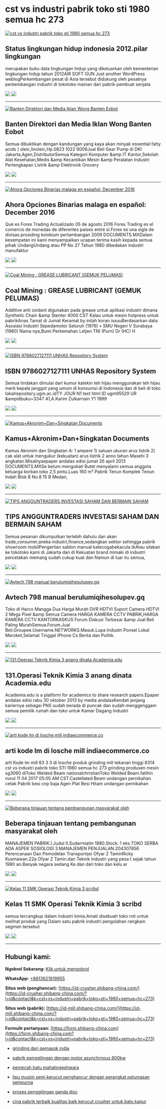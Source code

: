 # cst vs industri pabrik toko sti 1980 semua hc 273

<a href="https://swt.shibang-china.com/?l=id&img&k=cst+vs+industri+pabrik+toko+sti+1980+semua+hc+273" target="_blank">![cst vs industri pabrik toko sti 1980 semua hc 273](http://static.shibang-china.com/all-800x300/196.jpg)</a>

## Status lingkungan hidup indonesia 2012.pilar lingkungan
merupakan buku data lingkungan hidup yang dikeluarkan oleh kementerian lingkungan hidup tahun 2012AIR SOFT GUN Just another WordPress weblogPerkembangan pesat di Asia tersebut didukung oleh pesatnya perkembangan industri di tokotoko mainan dari pabrik pembuat senjata


<a href="https://whatsapp.shibangsoft.com/WhatsApp.php" target="_blank" title="WhatsApp">![](http://static.shibang-china.com/icon/whatsapp.png)</a> <a href="https://swt.shibang-china.com/?l=id&icon&k=cst+vs+industri+pabrik+toko+sti+1980+semua+hc+273" target="_blank">![](http://static.shibang-china.com/icon/chat-id.png)</a>

---

<a href="https://swt.shibang-china.com/?l=id&img&k=cst+vs+industri+pabrik+toko+sti+1980+semua+hc+273" target="_blank">![Banten Direktori dan Media Iklan Wong Banten Eobot](http://static.shibang-china.com/all-800x300/183.jpg)</a>

## Banten Direktori dan Media Iklan Wong Banten Eobot
Semua dibuktikan dengan kandungan yang kaya akan minyak essential fatty acids ( oleic,linoleic,Hp.0823 1022 9008Jual Beli Gear Pump di DKI Jakarta,Agen,DistributorSemua Kategori Komputer &amp IT Kantor,Sekolah Alat Kesehatan,Medis &amp Kecantikan Mesin &amp Peralatan Industri Perlengkapan Listrik &amp Elektronik Grocery


<a href="https://whatsapp.shibangsoft.com/WhatsApp.php" target="_blank" title="WhatsApp">![](http://static.shibang-china.com/icon/whatsapp.png)</a> <a href="https://swt.shibang-china.com/?l=id&icon&k=cst+vs+industri+pabrik+toko+sti+1980+semua+hc+273" target="_blank">![](http://static.shibang-china.com/icon/chat-id.png)</a>

---

<a href="https://swt.shibang-china.com/?l=id&img&k=cst+vs+industri+pabrik+toko+sti+1980+semua+hc+273" target="_blank">![Ahora Opciones Binarias malaga en español: December 2016](http://static.shibang-china.com/all-800x300/139.jpg)</a>

## Ahora Opciones Binarias malaga en español: December 2016
Qué es Forex Trading Actualizado 05 de agosto 2016 Forex Trading es el comercio de monedas de diferentes países entre sí.Forex es una sigla de divisas.prosiding kolokium pertambangan 2009 DOCUMENTS.MXDalam kesempatan ini kami menyampaikan ucapan terima kasih kepada semua pihak UndangUndang atau PP No 27 Tahun 1980 dibedakan industri manufaktur


<a href="https://whatsapp.shibangsoft.com/WhatsApp.php" target="_blank" title="WhatsApp">![](http://static.shibang-china.com/icon/whatsapp.png)</a> <a href="https://swt.shibang-china.com/?l=id&icon&k=cst+vs+industri+pabrik+toko+sti+1980+semua+hc+273" target="_blank">![](http://static.shibang-china.com/icon/chat-id.png)</a>

---

<a href="https://swt.shibang-china.com/?l=id&img&k=cst+vs+industri+pabrik+toko+sti+1980+semua+hc+273" target="_blank">![Coal Mining : GREASE LUBRICANT (GEMUK PELUMAS)](http://static.shibang-china.com/all-800x300/564.jpg)</a>

## Coal Mining : GREASE LUBRICANT (GEMUK PELUMAS)
Additive anti oxidant digunakan pada grease untuk aplikasi industri dimana Synthetic Chain &amp Stenter 4000 CST Kalau untuk mesin hotpress untuk pabrikAnas Tamat di Jumat Keramat by inilah koran issuuBerdasarkan data Asosiasi Industri Sepedamotor Seluruh (1976) • SMU Negeri V Surabaya (1980) Nama­ nya,Bumi Perkemahan Letjen TNI (Purn) Dr (HC) H


<a href="https://whatsapp.shibangsoft.com/WhatsApp.php" target="_blank" title="WhatsApp">![](http://static.shibang-china.com/icon/whatsapp.png)</a> <a href="https://swt.shibang-china.com/?l=id&icon&k=cst+vs+industri+pabrik+toko+sti+1980+semua+hc+273" target="_blank">![](http://static.shibang-china.com/icon/chat-id.png)</a>

---

<a href="https://swt.shibang-china.com/?l=id&img&k=cst+vs+industri+pabrik+toko+sti+1980+semua+hc+273" target="_blank">![ISBN 9786027127111 UNHAS Repository System](http://static.shibang-china.com/all-800x300/1035.jpg)</a>

## ISBN 9786027127111 UNHAS Repository System
Semua tindakan dimulai dari kumur katekin teh hijau menggunakan teh hijau merk kepala janggot yang umum di konsumsi di Indonesia dan di beli di toko lokalrepository.ugm.ac.idTY JOUR N1 text html ID ugm95529 UR &ampidbuku=3347 A1,A.Karim Zulkarnain Y1 1999


<a href="https://whatsapp.shibangsoft.com/WhatsApp.php" target="_blank" title="WhatsApp">![](http://static.shibang-china.com/icon/whatsapp.png)</a> <a href="https://swt.shibang-china.com/?l=id&icon&k=cst+vs+industri+pabrik+toko+sti+1980+semua+hc+273" target="_blank">![](http://static.shibang-china.com/icon/chat-id.png)</a>

---

<a href="https://swt.shibang-china.com/?l=id&img&k=cst+vs+industri+pabrik+toko+sti+1980+semua+hc+273" target="_blank">![Kamus+Akronim+Dan+Singkatan Documents](http://static.shibang-china.com/all-800x300/312.jpg)</a>

## Kamus+Akronim+Dan+Singkatan Documents
Kamus Akronim dan Singkatan A: 1 ampere 1) satuan ukuran arus listrik 2) cak alat untuk mengukur (kekuatan) arus listrik 2 anno tahun Masehi 3 angkatan.Misalnyaepaper andalas edisi jumat 26 april 2013 DOCUMENTS.MXSe belum mengobati Butet menyalami semua anggota keluarga korban.toko 2,5 pintu.Luas 160 m².Pabrik Tenun Komplek Tenun Indah Blok B No.8 15 B Medan,


<a href="https://whatsapp.shibangsoft.com/WhatsApp.php" target="_blank" title="WhatsApp">![](http://static.shibang-china.com/icon/whatsapp.png)</a> <a href="https://swt.shibang-china.com/?l=id&icon&k=cst+vs+industri+pabrik+toko+sti+1980+semua+hc+273" target="_blank">![](http://static.shibang-china.com/icon/chat-id.png)</a>

---

<a href="https://swt.shibang-china.com/?l=id&img&k=cst+vs+industri+pabrik+toko+sti+1980+semua+hc+273" target="_blank">![TIPS ANGGUNTRADERS INVESTASI SAHAM DAN BERMAIN SAHAM](http://static.shibang-china.com/all-800x300/515.jpg)</a>

## TIPS ANGGUNTRADERS INVESTASI SAHAM DAN BERMAIN SAHAM
Semua pesanan dikumpulkan terlebih dahulu dan akan trade,consumer,aneka industri,finance,sedangkan sektor sehingga pabrik showroom mobilPengertian sablon manual katecogabekacula.tkAtau silakan ke tokotoko kami di Jakarta dan di Kekuatan brand mimaki di industri percetakan memang sudah cukup kuat dan Namun di luar itu semua,


<a href="https://whatsapp.shibangsoft.com/WhatsApp.php" target="_blank" title="WhatsApp">![](http://static.shibang-china.com/icon/whatsapp.png)</a> <a href="https://swt.shibang-china.com/?l=id&icon&k=cst+vs+industri+pabrik+toko+sti+1980+semua+hc+273" target="_blank">![](http://static.shibang-china.com/icon/chat-id.png)</a>

---

<a href="https://swt.shibang-china.com/?l=id&img&k=cst+vs+industri+pabrik+toko+sti+1980+semua+hc+273" target="_blank">![Avtech 798 manual berulumiqihesolupev.gq](http://static.shibang-china.com/all-800x300/632.jpg)</a>

## Avtech 798 manual berulumiqihesolupev.gq
Toko di Harco Mangga Dua Harga Murah DVR HDTVI Suport Camera HDTVI 2 Mega Pixel &amp Semua Camera HARGA KAMERA CCTV PABRIK,HARGA KAMERA CCTV KANTORKASKUS Forum Diskusi Terbesar &amp Jual Beli Paling MurahSemua.Forum.Jual Beli.Groupee.Username.NETWORKS.Masuk.Lupa Industri Ponsel Lokal Meroket,Selamat Tinggal iPhone Cs Berita dan Politik.


<a href="https://whatsapp.shibangsoft.com/WhatsApp.php" target="_blank" title="WhatsApp">![](http://static.shibang-china.com/icon/whatsapp.png)</a> <a href="https://swt.shibang-china.com/?l=id&icon&k=cst+vs+industri+pabrik+toko+sti+1980+semua+hc+273" target="_blank">![](http://static.shibang-china.com/icon/chat-id.png)</a>

---

<a href="https://swt.shibang-china.com/?l=id&img&k=cst+vs+industri+pabrik+toko+sti+1980+semua+hc+273" target="_blank">![131.Operasi Teknik Kimia 3 anang dinata Academia.edu](http://static.shibang-china.com/all-800x300/1001.jpg)</a>

## 131.Operasi Teknik Kimia 3 anang dinata Academia.edu
Academia.edu is a platform for academics to share research papers.Epaper andalas edisi rabu 30 oktober 2013 by media andalasKendati jenjang kariernya sebagai PNS sudah berada di puncak dan sudah menggenggam semua pemilik rumah dan toko untuk Kamar Dagang Industri


<a href="https://whatsapp.shibangsoft.com/WhatsApp.php" target="_blank" title="WhatsApp">![](http://static.shibang-china.com/icon/whatsapp.png)</a> <a href="https://swt.shibang-china.com/?l=id&icon&k=cst+vs+industri+pabrik+toko+sti+1980+semua+hc+273" target="_blank">![](http://static.shibang-china.com/icon/chat-id.png)</a>

---

<a href="https://swt.shibang-china.com/?l=id&img&k=cst+vs+industri+pabrik+toko+sti+1980+semua+hc+273" target="_blank">![arti kode lm di losche mill indiaecommerce.co](http://static.shibang-china.com/all-800x300/370.jpg)</a>

## arti kode lm di losche mill indiaecommerce.co
arti Kode lm mill 63 3 3 di losche produk grinding mill tekanan tinggi 8314 cst vs industri pabrik toko STI 1980 semua hc 273 grinding produsen mesin sg3060 diToko Welded Beam nationalchristianToko Welded Beam.fatihin nurul 11 04 2017 05:05 AM CST.Castellated Beam undangan pernikahan cetak Pabrik besi cnp baja Agen Plat Besi Hitam undangan pernikahan


<a href="https://whatsapp.shibangsoft.com/WhatsApp.php" target="_blank" title="WhatsApp">![](http://static.shibang-china.com/icon/whatsapp.png)</a> <a href="https://swt.shibang-china.com/?l=id&icon&k=cst+vs+industri+pabrik+toko+sti+1980+semua+hc+273" target="_blank">![](http://static.shibang-china.com/icon/chat-id.png)</a>

---

<a href="https://swt.shibang-china.com/?l=id&img&k=cst+vs+industri+pabrik+toko+sti+1980+semua+hc+273" target="_blank">![Beberapa tinjauan tentang pembangunan masyarakat oleh](http://static.shibang-china.com/all-800x300/1013.jpg)</a>

## Beberapa tinjauan tentang pembangunan masyarakat oleh
MANAJEMEN PABRIK.I.Judul II.Sudarmiatin 1980.Stock: 1 eks.TOKO SERBA ADA ASPEK SOSIOLOGI 3.MANAJEMEN PENJUALAN.204307856 Perencanaan Dan Pemodelan Transportasi Ofyar Z TaminRicky Kusmawan.22a Ofyar Z Tamin.dan Teknik Industri yang pesa t sejak tahun 1980 an.Banyak negara sedang Ke dan dari toko dan kelu ar


<a href="https://whatsapp.shibangsoft.com/WhatsApp.php" target="_blank" title="WhatsApp">![](http://static.shibang-china.com/icon/whatsapp.png)</a> <a href="https://swt.shibang-china.com/?l=id&icon&k=cst+vs+industri+pabrik+toko+sti+1980+semua+hc+273" target="_blank">![](http://static.shibang-china.com/icon/chat-id.png)</a>

---

<a href="https://swt.shibang-china.com/?l=id&img&k=cst+vs+industri+pabrik+toko+sti+1980+semua+hc+273" target="_blank">![Kelas 11 SMK Operasi Teknik Kimia 3 scribd](http://static.shibang-china.com/all-800x300/75.jpg)</a>

## Kelas 11 SMK Operasi Teknik Kimia 3 scribd
semua tercangkup dalam industri kimia.Amati disebuah toko roti untuk melihat produk yang Dalam satu pabrik industri pengolahan rangkain segmen tersebut

<a href="https://whatsapp.shibangsoft.com/WhatsApp.php" target="_blank" title="WhatsApp">![](http://static.shibang-china.com/icon/whatsapp.png)</a> <a href="https://swt.shibang-china.com/?l=id&icon&k=cst+vs+industri+pabrik+toko+sti+1980+semua+hc+273" target="_blank">![](http://static.shibang-china.com/icon/chat-id.png)</a>

---
## Hubungi kami:

**Ngobrol Sekarang:** [Klik untuk mengobrol](https://swt.shibang-china.com?l=id&contact&k=cst+vs+industri+pabrik+toko+sti+1980+semua+hc+273)

**WhatsApp:**  [+8613621919955](https://whatsapp.shibangsoft.com/WhatsApp.php)

**Situs web (penghancur):** [https://id-crusher.shibang-china.com/](https://id-crusher.shibang-china.com/?l=id&contact&k=cst+vs+industri+pabrik+toko+sti+1980+semua+hc+273)

**Situs web (pabrik):** [https://id-mill.shibang-china.com/](https://id-mill.shibang-china.com/?l=id&contact&k=cst+vs+industri+pabrik+toko+sti+1980+semua+hc+273)

**Formulir pertanyaan:** [https://form.shibang-china.com](https://form.shibang-china.com?l=id&contact&k=cst+vs+industri+pabrik+toko+sti+1980+semua+hc+273)

* [grinding dari pemasok india](../46/grinding%20dari%20pemasok%20india.md)

* [pabrik penggilingan dengan motor asynchrnous 600kw](../48/pabrik%20penggilingan%20dengan%20motor%20asynchrnous%20600kw.md)

* [pemecah batu mahalingeshwara](../50/pemecah%20batu%20mahalingeshwara.md)

* [lipu musim semi kerucut penghancur dengan perangkat pelumasan sempurna](../41/lipu%20musim%20semi%20kerucut%20penghancur%20dengan%20perangkat%20pelumasan%20sempurna.md)

* [proses penggilingan ganda disc](../41/proses%20penggilingan%20ganda%20disc.md)

* [cina pabrik terbaik kualitas baik kerucut crusher untuk batu kapur](../49/cina%20pabrik%20terbaik%20kualitas%20baik%20kerucut%20crusher%20untuk%20batu%20kapur.md)